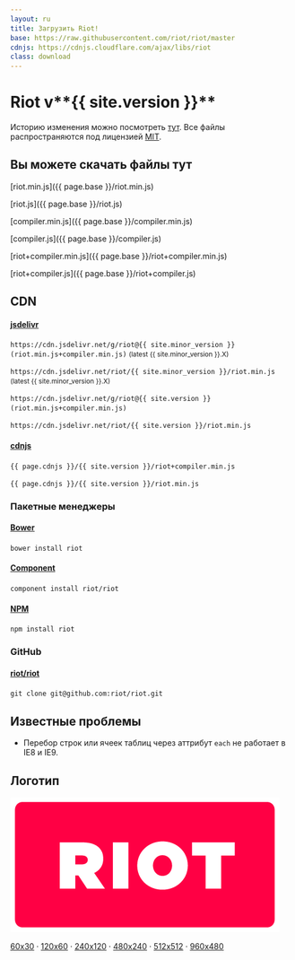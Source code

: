 ```yaml
---
layout: ru
title: Загрузить Riot!
base: https://raw.githubusercontent.com/riot/riot/master
cdnjs: https://cdnjs.cloudflare.com/ajax/libs/riot
class: download
---
```


# Riot v**{{ site.version }}**

Историю изменения можно посмотреть [тут](/release-notes). Все файлы распространяются под лицензией [MIT](/license/).

## Вы можете скачать файлы тут

[riot.min.js]({{ page.base }}/riot.min.js)

[riot.js]({{ page.base }}/riot.js)

[compiler.min.js]({{ page.base }}/compiler.min.js)

[compiler.js]({{ page.base }}/compiler.js)

[riot+compiler.min.js]({{ page.base }}/riot+compiler.min.js)

[riot+compiler.js]({{ page.base }}/riot+compiler.js)


## CDN


#### [jsdelivr](http://www.jsdelivr.com/#!riot)

`https://cdn.jsdelivr.net/g/riot@{{ site.minor_version }}(riot.min.js+compiler.min.js)` <small>(latest {{ site.minor_version }}.X)</small>

`https://cdn.jsdelivr.net/riot/{{ site.minor_version }}/riot.min.js` <small>(latest {{ site.minor_version }}.X)</small>

`https://cdn.jsdelivr.net/g/riot@{{ site.version }}(riot.min.js+compiler.min.js)`

`https://cdn.jsdelivr.net/riot/{{ site.version }}/riot.min.js`


#### [cdnjs](https://cdnjs.com/libraries/riot)

`{{ page.cdnjs }}/{{ site.version }}/riot+compiler.min.js`

`{{ page.cdnjs }}/{{ site.version }}/riot.min.js`


### Пакетные менеджеры

#### [Bower](http://bower.io/search/?q=riot.js)

`bower install riot`

#### [Component](http://component.github.io/?q=riot)

`component install riot/riot`

#### [NPM](https://www.npmjs.com/package/riot)

`npm install riot`


### GitHub

#### [riot/riot](https://github.com/riot/riot)

`git clone git@github.com:riot/riot.git`


## Известные проблемы

- Перебор строк или ячеек таблиц через аттрибут `each` не работает в IE8 и IE9.

## Логотип

![](/img/logo/riot480x.png)

[60x30](/img/logo/riot60x.png) &middot;
[120x60](/img/logo/riot120x.png) &middot;
[240x120](/img/logo/riot240x.png) &middot;
[480x240](/img/logo/riot480x.png) &middot;
[512x512](/img/logo/square.png) &middot;
[960x480](/img/logo/riot960x.png)
